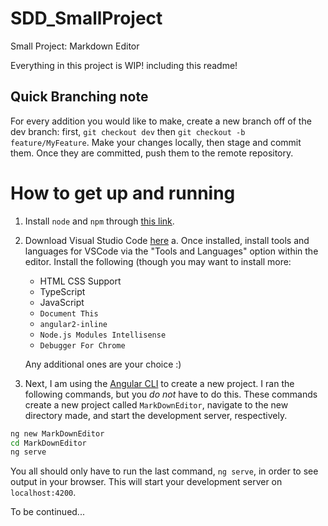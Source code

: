 # SDD_SmallProject
Small Project: Markdown Editor 

Everything in this project is WIP! including this readme!

## Quick Branching note
For every addition you would like to make, create a new branch off of the dev branch: first, `git checkout dev` then `git checkout -b feature/MyFeature`. Make your changes locally, then stage and commit them. Once they are committed, push them to the remote repository.

# How to get up and running
1) Install `node` and `npm` through [this link](https://docs.npmjs.com/getting-started/installing-node).

2) Download Visual Studio Code [here](https://code.visualstudio.com)
    a. Once installed, install tools and languages for VSCode via the "Tools and Languages" option within the editor. Install the following (though you may want to install more:
    - HTML CSS Support
    - TypeScript
    - JavaScript
    - `Document This`
    - `angular2-inline`
    - `Node.js Modules Intellisense`
    - `Debugger For Chrome`
    
    Any additional ones are your choice :)
3) Next, I am using the [Angular CLI](https://github.com/angular/angular-cli) to create a new project. I ran the following commands, but you _do not_ have to do this. These commands create a new project called `MarkDownEditor`, navigate to the new directory made, and start the development server, respectively.
```cmd
ng new MarkDownEditor
cd MarkDownEditor
ng serve
```

You all should only have to run the last command, `ng serve`, in order to see output in your browser. This will start your development server on `localhost:4200`.

To be continued...